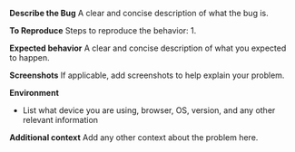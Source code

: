 **Describe the Bug**
A clear and concise description of what the bug is.

**To Reproduce**
Steps to reproduce the behavior:
1. 

**Expected behavior**
A clear and concise description of what you expected to happen.

**Screenshots**
If applicable, add screenshots to help explain your problem.

**Environment**
 - List what device you are using, browser, OS, version, and any other relevant information

**Additional context**
Add any other context about the problem here.
